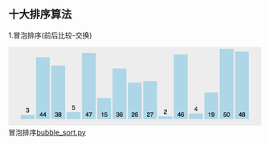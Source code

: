 ## 十大排序算法

1.冒泡排序(前后比较-交换)

![Image text](https://github.com/zxyzqs/python_algorithm/blob/master/%E5%8D%81%E5%A4%A7%E6%8E%92%E5%BA%8F%E7%AE%97%E6%B3%95/1.gif)
冒泡排序[bubble_sort.py](https://github.com/zxyzqs/python_algorithm/blob/master/%E5%8D%81%E5%A4%A7%E6%8E%92%E5%BA%8F%E7%AE%97%E6%B3%95/bubble_sort.py)